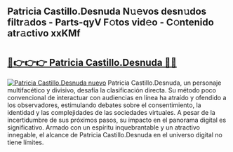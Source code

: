## Patricia Castillo.Desnuda N𝚞𝚎vos desn𝚞dos filtr𝚊dos - Parts-qyV F𝚘tos vid𝚎o - C𝚘ntenido atr𝚊ctivo xxKMf

# <h2><a href="http://mb0ue4.tromn.icu/?c=Patricia+Castillo.Desnuda">🔗👉👉👉 Patricia Castillo.Desnuda 🔗🔗</a></h2>

[![Patricia Castillo.Desnuda nuevo](https://i.imgur.com/pEAQMta.gif)](http://mb0ue4.tromn.icu/?c=Patricia+Castillo.Desnuda)
Patricia Castillo.Desnuda, un personaje multifacético y divisivo, desafía la clasificación directa. Su método poco convencional de interactuar con audiencias en línea ha atraído y ofendido a los observadores, estimulando debates sobre el consentimiento, la identidad y las complejidades de las sociedades virtuales. A pesar de la incertidumbre de sus próximos pasos, su impacto en el panorama digital es significativo. Armado con un espíritu inquebrantable y un atractivo innegable, el alcance de Patricia Castillo.Desnuda en el universo digital no tiene límites.
